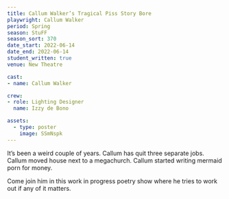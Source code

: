 ```yaml
---
title: Callum Walker’s Tragical Piss Story Bore
playwright: Callum Walker
period: Spring
season: StuFF
season_sort: 370
date_start: 2022-06-14
date_end: 2022-06-14
student_written: true 
venue: New Theatre

cast: 
- name: Callum Walker

crew:
- role: Lighting Designer
  name: Izzy de Bono

assets:
  - type: poster
    image: SSmNspk
---
```


It’s been a weird couple of years. Callum has quit three separate jobs. Callum moved house next to a megachurch. Callum started writing mermaid porn for money. 

Come join him in this work in progress poetry show where he tries to work out if any of it matters.

